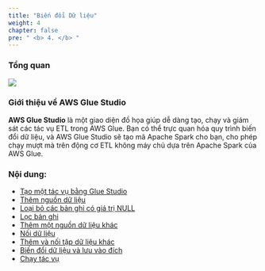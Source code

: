 ```yaml
---
title: "Biến đổi Dữ liệu"
weight: 4
chapter: false
pre: " <b> 4. </b> "
---
```


### Tổng quan
![](/images/4.transforming/0.png)

### Giới thiệu về AWS Glue Studio
**AWS Glue Studio** là một giao diện đồ họa giúp dễ dàng tạo, chạy và giám sát các tác vụ ETL trong AWS Glue. Bạn có thể trực quan hóa quy trình biến đổi dữ liệu, và AWS Glue Studio sẽ tạo mã Apache Spark cho bạn, cho phép chạy mượt mà trên động cơ ETL không máy chủ dựa trên Apache Spark của AWS Glue.

### Nội dung:

   - [Tạo một tác vụ bằng Glue Studio](4.1_create_A_Job/)
   - [Thêm nguồn dữ liệu](4.2_add_A_Data_Source/)
   - [Loại bỏ các bản ghi có giá trị NULL](4.3_remove_NULL/)
   - [Lọc bản ghi](4.4_filter_Records/)
   - [Thêm một nguồn dữ liệu khác](4.5_add_Another_Data_Source/)
   - [Nối dữ liệu](4.6_join_Data/)
   - [Thêm và nối tập dữ liệu khác](4.7_add_And_Join/)
   - [Biến đổi dữ liệu và lưu vào đích](4.8_transform_Data/)
   - [Chạy tác vụ](4.9_run_The_Job/)
